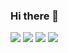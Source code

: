 ### Hi there 👋

<img src="https://img.shields.io/badge/C++-green?style=flat&logo=Sass&logoColor=00599C"/>
<img src="https://img.shields.io/badge/JavaScript-green?style=flat&logo=Sass&logoColor=F7DF1E"/>
<img src="https://img.shields.io/badge/Kotlin-green?style=flat&logo=Sass&logoColor=7F52FF"/>
<img src="https://img.shields.io/badge/Unreal-green?style=flat&logo=Sass&logoColor=0E1128"/>

<!--
**Durumyisking/Durumyisking** is a ✨ _special_ ✨ repository because its `README.md` (this file) appears on your GitHub profile.




-->
